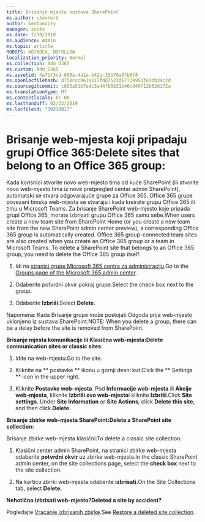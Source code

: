 ```yaml
---
title: Brisanje mjesta sustava SharePoint
ms.author: stevhord
author: bentoncity
manager: scotv
ms.date: 7/30/2018
ms.audience: Admin
ms.topic: article
ROBOTS: NOINDEX, NOFOLLOW
localization_priority: Normal
ms.collection: Adm_O365
ms.custom: Adm_O365
ms.assetid: 4a71f3cd-000a-4a1a-b42a-15b70a8fb6f8
ms.openlocfilehash: d758ccc963a317fdd7523d67739953fe3db34c7d
ms.sourcegitcommit: c003a5db7edc3a44fb5b31b46cd45f12b62d172a
ms.translationtype: MT
ms.contentlocale: hr-HR
ms.lasthandoff: 02/22/2019
ms.locfileid: "30210017"
---
```

# <a name="delete-sites-that-belong-to-an-office-365-group"></a><span data-ttu-id="5e48c-102">Brisanje web-mjesta koji pripadaju grupi Office 365:</span><span class="sxs-lookup"><span data-stu-id="5e48c-102">Delete sites that belong to an Office 365 group:</span></span>

<span data-ttu-id="5e48c-p101">Kada korisnici stvorite novo web-mjesto tima od kuće SharePoint (ili stvorite novo web-mjesto tima iz nove pretpregled centar admin SharePoint), automatski se stvara odgovarajuće grupe za Office 365. Office 365 grupe povezani timska web-mjesta se stvaraju i kada kreirate grupu Office 365 ili timu u Microsoft Teams. Za brisanje SharePoint web-mjesto koje pripada grupi Office 365, morate izbrisati grupu Office 365 samu sebe.</span><span class="sxs-lookup"><span data-stu-id="5e48c-p101">When users create a new team site from SharePoint Home (or you create a new team site from the new SharePoint admin center preview), a corresponding Office 365 group is automatically created. Office 365 group-connected team sites are also created when you create an Office 365 group or a team in Microsoft Teams. To delete a SharePoint site that belongs to an Office 365 group, you need to delete the Office 365 group itself.</span></span> 
  
1. <span data-ttu-id="5e48c-106">Idi na [stranici grupe Microsoft 365 centra za administraciju](https://portal.office.com/adminportal/home#/groups).</span><span class="sxs-lookup"><span data-stu-id="5e48c-106">Go to the [Groups page of the Microsoft 365 admin center](https://portal.office.com/adminportal/home#/groups).</span></span>
    
2. <span data-ttu-id="5e48c-107">Odaberite potvrdni okvir pokraj grupe.</span><span class="sxs-lookup"><span data-stu-id="5e48c-107">Select the check box next to the group.</span></span>
    
3. <span data-ttu-id="5e48c-108">Odaberite **Izbriši**.</span><span class="sxs-lookup"><span data-stu-id="5e48c-108">Select **Delete**.</span></span>
    
<span data-ttu-id="5e48c-109">Napomena: Kada Brisanje grupe može postojati Odgoda prije web-mjesto uklonjeno iz sustava SharePoint.</span><span class="sxs-lookup"><span data-stu-id="5e48c-109">NOTE: When you delete a group, there can be a delay before the site is removed from SharePoint.</span></span>
  
<span data-ttu-id="5e48c-110">**Brisanje mjesta komunikacije ili Klasična web-mjesta:**</span><span class="sxs-lookup"><span data-stu-id="5e48c-110">**Delete communication sites or classic sites:**</span></span>

1. <span data-ttu-id="5e48c-111">Idite na web-mjestu.</span><span class="sxs-lookup"><span data-stu-id="5e48c-111">Go to the site.</span></span>
  
2. <span data-ttu-id="5e48c-112">Kliknite na \*\* postavke \*\* ikonu u gornji desni kut.</span><span class="sxs-lookup"><span data-stu-id="5e48c-112">Click the \*\* Settings \*\* icon in the upper right.</span></span> 
  
3. <span data-ttu-id="5e48c-p102">Kliknite **Postavke web-mjesta**. Pod **Informacije web-mjesta** ili **Akcije web-mjesta**, kliknite **Izbriši ovo web-mjesto**i kliknite **Izbriši**.</span><span class="sxs-lookup"><span data-stu-id="5e48c-p102">Click **Site settings**. Under **Site Information** or **Site Actions**, click **Delete this site**, and then click **Delete**.</span></span>
  
<span data-ttu-id="5e48c-115">**Brisanje zbirke web-mjesta SharePoint:**</span><span class="sxs-lookup"><span data-stu-id="5e48c-115">**Delete a SharePoint site collection:**</span></span>

<span data-ttu-id="5e48c-116">Brisanje zbirke web-mjesta klasični:</span><span class="sxs-lookup"><span data-stu-id="5e48c-116">To delete a classic site collection:</span></span>
  
1. <span data-ttu-id="5e48c-117">Klasični center admin SharePoint, na stranici zbirke web-mjesta odaberite **potvrdni okvir** uz zbirke web-mjesta.</span><span class="sxs-lookup"><span data-stu-id="5e48c-117">In the classic SharePoint admin center, on the site collections page, select the **check box** next to the site collection.</span></span> 
    
2. <span data-ttu-id="5e48c-118">Na karticu zbirki web-mjesta odaberite **izbrisati.**</span><span class="sxs-lookup"><span data-stu-id="5e48c-118">On the Site Collections tab, select **Delete.**</span></span>
    
<span data-ttu-id="5e48c-119">**Nehotično izbrisati web-mjesto?**</span><span class="sxs-lookup"><span data-stu-id="5e48c-119">**Deleted a site by accident?**</span></span>

<span data-ttu-id="5e48c-120">Pogledajte [Vraćanje izbrisanih zbirke](https://go.microsoft.com/fwlink/?linkid=867660).</span><span class="sxs-lookup"><span data-stu-id="5e48c-120">See [Restore a deleted site collection](https://go.microsoft.com/fwlink/?linkid=867660).</span></span>
  

